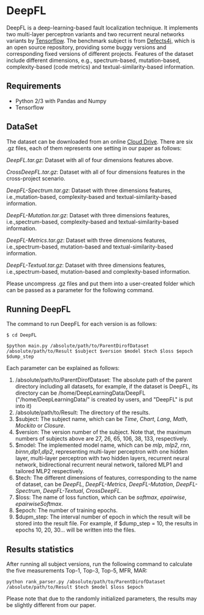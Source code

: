 # DeepFL
DeepFL is a deep-learning-based fault localization technique. It implements two multi-layer perceptron variants and two recurrent neural networks variants by [Tensorflow](https://www.tensorflow.org/). The benchmark subject is from [Defects4j](https://github.com/rjust/defects4j), which is an open source repository, providing  some buggy versions and corresponding fixed versions of different projects. Features of the dataset include different dimensions, e.g., spectrum-based, mutation-based, complexity-based (code metrics) and textual-similarity-based information.  

## Requirements ##
- Python 2/3 with Pandas and Numpy
- Tensorflow

## DataSet ##
The dataset can be downloaded from an online [Cloud Drive](https://mega.nz/#F!ffxXBISD!UQjggpnjw8oWrjSc0D7PdA). There are six .gz files, each of them represents one setting in our paper as follows:

*DeepFL.tar.gz*: Dataset with all of four dimensions features above.

*CrossDeepFL.tar.gz*: Dataset with all of four dimensions features in the cross-project scenario. 

*DeepFL-Spectrum.tar.gz*: Dataset with three dimensions features, i.e.,mutation-based, complexity-based and textual-similarity-based information.

*DeepFL-Mutation.tar.gz*: Dataset with three dimensions features, i.e.,spectrum-based, complexity-based and textual-similarity-based information.

*DeepFL-Metrics.tar.gz*: Dataset with three dimensions features, i.e.,spectrum-based, mutation-based and textual-similarity-based information.

*DeepFL-Textual.tar.gz*: Dataset with three dimensions features, i.e.,spectrum-based, mutation-based and complexity-based information.

Please uncompress .gz files and put them into a user-created folder which can be passed as a parameter for the following command.
## Running DeepFL ##
The command to run DeepFL for each version is as follows:

```
$ cd DeepFL
```

```
$python main.py /absolute/path/to/ParentDirofDataset /absolute/path/to/Result $subject $version $model $tech $loss $epoch $dump_step
```
Each parameter can be explained as follows:
1. /absolute/path/to/ParentDirofDataset: The absolute path of the parent directory including all datasets, for example, if the dataset is DeepFL, its directory can be /home/DeepLearningData/DeepFL ("/home/DeepLearningData/" is created by users, and "DeepFL" is put
     into it)
2. /absolute/path/to/Result: The directory of the results. 
3. $subject: The subject name, which can be *Time*, *Chart*, *Lang*, *Math*, *Mockito* or *Closure*.
4. $version: The version number of the subject. Note that, the maximum numbers of subjects above are 27, 26, 65, 106, 38, 133, respectively.
5. $model: The implemented model name, which can be *mlp*, *mlp2*, *rnn*, *birnn*,*dlp1*,*dlp2*, representing multi-layer perceptron with one hidden layer, multi-layer perceptron with two hidden layers, recurrent neural network, bidirectional recurrent neural network, tailored MLP1 and tailored MLP2 respectively.
6. $tech: The different dimensions of features, corresponding to the name of dataset, can be *DeepFL*, *DeepFL-Metrics*, *DeepFL-Mutation*, *DeepFL-Spectrum*, *DeepFL-Textual*, *CrossDeepFL*.
7. $loss: The name of loss function, which can be *softmax*, *epairwise*, *epairwiseSoftmax*.
8. $epoch: The number of training epochs.
9. $dupm_step: The interval number of epoch in which the result will be stored into the result file. For example, if $dump_step = 10, the results in epochs 10, 20, 30... will be written into the files.

## Results statistics ##

After running all subject versions, run the following command to calculate the five measurements Top-1, Top-3, Top-5, MFR, MAR:

```
python rank_parser.py /absolute/path/to/ParentDirofDataset /absolute/path/to/Result $tech $model $loss $epoch
```
Please note that due to the randomly initialized parameters, the results may be slightly different from our paper.
